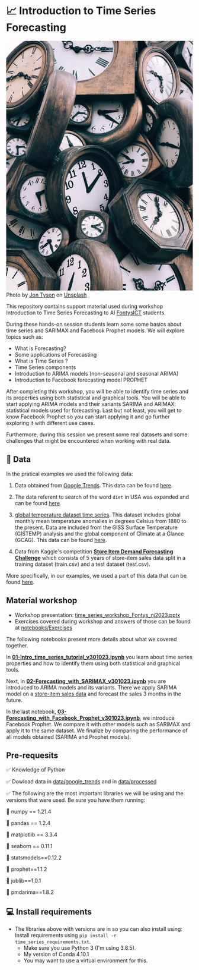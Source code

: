 # :chart_with_upwards_trend: Introduction to Time Series Forecasting

![](https://github.com/dpbac/workshop-time-series/blob/master/images/jon-tyson-FlHdnPO6dlw-unsplash.jpg)
Photo by <a href="https://unsplash.com/@jontyson?utm_content=creditCopyText&utm_medium=referral&utm_source=unsplash">Jon Tyson</a> on <a href="https://unsplash.com/photos/brown-and-white-clocks-FlHdnPO6dlw?utm_content=creditCopyText&utm_medium=referral&utm_source=unsplash">Unsplash</a>

This repository contains support material used during workshop Introduction to Time Series Forecasting to AI [FontysICT](https://www.fontys.nl/en/About-Fontys/Fontys-ICT.htm) students.

During these hands-on session students learn some some basics about time series and SARIMAX and Facebook Prophet models. We will explore topics such as:

* What is Forecasting?
* Some applications of Forecasting
* What is Time Series ?
* Time Series components
* Introduction to ARIMA models (non-seasonal and seasonal ARIMA)
* Introduction to Facebook forecasting model PROPHET

After completing this workshop, you will be able to identify time series and its properties using both statistical and graphical tools. You will be able to start applying ARIMA models and their variants SARIMA and ARIMAX: statistical models used for forecasting. Last but not least, you will get to know Facebook Prophet so you can start applying it and go further exploring it with different use cases.
  
Furthermore, during this session we present some real datasets and some challenges that might be encountered when working with real data.

## :file_folder: Data

In the pratical examples we used the following data:

1. Data obtained from [Google Trends](https://trends.google.com/trends/). This data can be found [here](https://github.com/dpbac/workshop-time-series/tree/master/data/google_trends).

2. The data referent to search of the word `diet` in USA was expanded and can be found [here](https://github.com/dpbac/workshop-time-series/tree/master/data/processed/diet_USA_2016_2023.csv).

3. [global temperature dataset time series](https://datahub.io/core/global-temp#data). This dataset includes global monthly mean temperature anomalies in degrees Celsius from 1880 to the present. Data are included from the GISS Surface Temperature (GISTEMP) analysis and the global component of Climate at a Glance (GCAG). This data can be found [here](https://github.com/dpbac/workshop-time-series/tree/master/data/monthly_csv.csv).

4. Data from Kaggle's competition [**Store Item Demand Forecasting Challenge**](https://www.kaggle.com/c/demand-forecasting-kernels-only) which consists of 5 years of store-item sales data split in a training dataset (train.csv) and a test dataset (test.csv). 

More specifically, in our examples, we used a part of this data that can be found [here](https://github.com/dpbac/workshop-time-series/tree/master/data/processed).

## Material workshop

* Workshop presentation: [time_series_workshop_Fontys_nj2023.pptx](https://github.com/dpbac/workshop-time-series/tree/master/docs/time_series_workshop_Fontys_nj2023.pptx)
* Exercises covered during workshop and answers of those can be found at [notebooks/Exercises](https://github.com/dpbac/workshop-time-series/tree/master/notebooks/Exercises)

The following notebooks present more details about what we covered together.

In **[01-Intro_time_series_tutorial_v301023.ipynb](https://github.com/dpbac/workshop-time-series/blob/master/notebooks/01-Intro_time_series_tutorial_v301023.ipynb)** you learn about time series properties and how to identify them using both statistical and graphical tools.

Next, in **[02-Forecasting_with_SARIMAX_v301023.ipynb](https://github.com/dpbac/workshop-time-series/blob/master/notebooks/02-Forecasting_with_SARIMAX_v301023.ipynb)** you are introduced to ARIMA models and its variants. There we apply SARIMA model on a [store-item sales data](https://www.kaggle.com/c/demand-forecasting-kernels-only) and forecast the sales 3 months in the future.

In the last notebook, **[03-Forecasting_with_Facebook_Prophet_v301023.ipynb](https://github.com/dpbac/workshop-time-series/blob/master/notebooks/03-Forecasting_with_Facebook_Prophet_v301023.ipynb)**, we introduce Facebook Prophet. We compare it with other models such as SARIMAX and apply it to the same dataset. We finalize by comparing the performance of all models obtained (SARIMA and Prophet models).

 
## Pre-requesits

:white_check_mark: Knowledge of Python

:white_check_mark: Dowload data in [data/google_trends](https://github.com/dpbac/workshop-time-series/tree/master/data/google_trends) and in [data/processed](https://github.com/dpbac/workshop-time-series/tree/master/data/processed)

:white_check_mark: The following are the most important libraries we will be using and the versions that were used. Be sure you have them running:

:wrench: numpy == 1.21.4

:wrench: pandas == 1.2.4

:wrench: matplotlib == 3.3.4

:wrench: seaborn == 0.11.1

:wrench: statsmodels==0.12.2

:wrench: prophet==1.1.2

:wrench: joblib==1.0.1

:wrench: pmdarima==1.8.2

## :computer: Install requirements
* The libraries above with versions are in so you can also install using: Install requirements using `pip install -r time_series_requirements.txt`.
  * Make sure you use Python 3 (I'm using 3.8.5).
  * My version of Conda 4.10.1
  * You may want to use a virtual environment for this.
